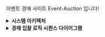 이벤트 경매 사이트 Event-Auction 입니다!

<details>
  <summary><b>시스템 아키텍처</b></summary>
  <div markdown="1">
    <ul>
      <img src="https://github.com/Seungwoo-53/AuctionProject/assets/54237336/2067a97f-2609-4783-b346-fff936d4d7b8" width=70%>
    </ul>
  </div>
</details>

<details>
  <summary><b>경매 입찰 로직 시퀀스 다이어그램</b></summary>
  <div markdown="1">
    <ul>
      <img src="https://github.com/Seungwoo-53/AuctionProject/assets/54237336/6ca54d41-8a5e-4b49-801d-2d40567ebc18" width=70%>
    </ul>
  </div>
</details>

